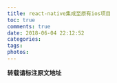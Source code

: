 ```yaml
---
title: react-native集成至原有ios项目
toc: true
comments: true
date: 2018-06-04 22:12:52
categories:
tags:
photos:
---
```


<!--more-->



**转载请标注原文地址**

